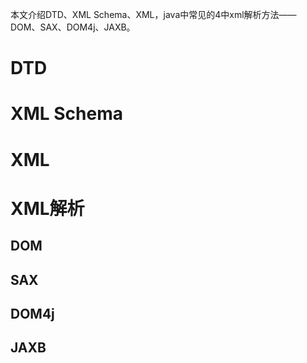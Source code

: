 本文介绍DTD、XML Schema、XML，java中常见的4中xml解析方法——DOM、SAX、DOM4j、JAXB。
# DTD
# XML Schema
# XML
# XML解析
## DOM
## SAX
## DOM4j
## JAXB
